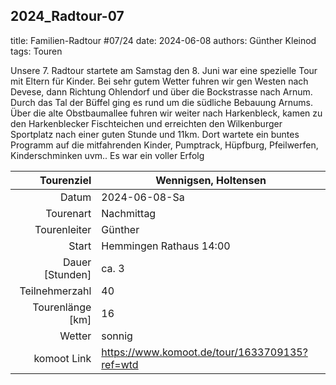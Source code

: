 ## 2024_Radtour-07
title: Familien-Radtour #07/24
date: 2024-06-08 
authors: Günther Kleinod 
tags: Touren 

Unsere 7. Radtour startete am Samstag den 8. Juni war eine spezielle Tour mit Eltern für Kinder. Bei sehr gutem Wetter fuhren wir gen Westen nach Devese, 
dann Richtung Ohlendorf und über die Bockstrasse nach Arnum. 
Durch das Tal der Büffel ging es rund um die südliche Bebauung Arnums. Über die alte Obstbaumallee fuhren wir weiter nach Harkenbleck, kamen zu den Harkenblecker Fischteichen 
und erreichten den Wilkenburger Sportplatz nach einer guten Stunde und 11km.
Dort wartete ein buntes Programm auf die mitfahrenden Kinder, Pumptrack, Hüpfburg, Pfeilwerfen, Kinderschminken uvm.. Es war ein voller Erfolg

Tourenziel       | Wennigsen, Holtensen
---------------: | ----------------------- 
Datum            | 2024-06-08-Sa
Tourenart        | Nachmittag
Tourenleiter     | Günther
Start            | Hemmingen Rathaus 14:00
Dauer [Stunden]  | ca. 3
Teilnehmerzahl   | 40
Tourenlänge [km] | 16
Wetter           | sonnig
komoot Link      | <https://www.komoot.de/tour/1633709135?ref=wtd>
